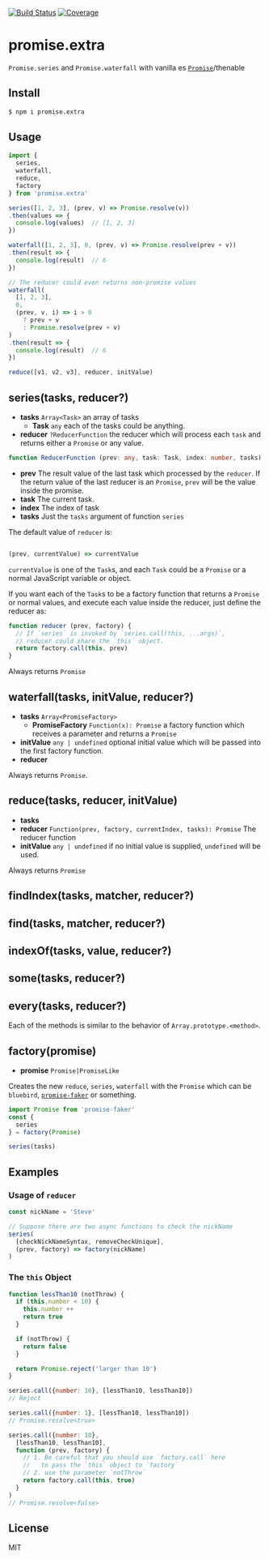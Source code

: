 [![Build Status](https://travis-ci.org/kaelzhang/promise.extra.svg?branch=master)](https://travis-ci.org/kaelzhang/promise.extra)
[![Coverage](https://codecov.io/gh/kaelzhang/promise.extra/branch/master/graph/badge.svg)](https://codecov.io/gh/kaelzhang/promise.extra)
<!-- optional appveyor tst
[![Windows Build Status](https://ci.appveyor.com/api/projects/status/github/kaelzhang/promise.extra?branch=master&svg=true)](https://ci.appveyor.com/project/kaelzhang/promise.extra)
-->
<!-- optional npm version
[![NPM version](https://badge.fury.io/js/promise.extra.svg)](http://badge.fury.io/js/promise.extra)
-->
<!-- optional npm downloads
[![npm module downloads per month](http://img.shields.io/npm/dm/promise.extra.svg)](https://www.npmjs.org/package/promise.extra)
-->
<!-- optional dependency status
[![Dependency Status](https://david-dm.org/kaelzhang/promise.extra.svg)](https://david-dm.org/kaelzhang/promise.extra)
-->

# promise.extra

`Promise.series` and `Promise.waterfall` with vanilla es [`Promise`](https://developer.mozilla.org/en/docs/Web/JavaScript/Reference/Global_Objects/Promise)/thenable

## Install

```sh
$ npm i promise.extra
```

## Usage

```js
import {
  series,
  waterfall,
  reduce,
  factory
} from 'promise.extra'

series([1, 2, 3], (prev, v) => Promise.resolve(v))
.then(values => {
  console.log(values)  // [1, 2, 3]
})

waterfall([1, 2, 3], 0, (prev, v) => Promise.resolve(prev + v))
.then(result => {
  console.log(result)  // 6
})

// The reducer could even returns non-promise values
waterfall(
  [1, 2, 3],
  0,
  (prev, v, i) => i > 0
    ? prev + v
    : Promise.resolve(prev + v)
)
.then(result => {
  console.log(result)  // 6
})

reduce([v1, v2, v3], reducer, initValue)
```

## series(tasks, reducer?)

- **tasks** `Array<Task>` an array of tasks
  - **Task** `any` each of the tasks could be anything.
- **reducer** `?ReducerFunction` the reducer which will process each `task` and returns either a `Promise` or any value.

```ts
function ReducerFunction (prev: any, task: Task, index: number, tasks): Promise | any
```

- **prev** The result value of the last task which processed by the `reducer`. If the return value of the last reducer is an `Promise`, `prev` will be the value inside the promise.
- **task** The current task.
- **index** The index of task
- **tasks** Just the `tasks` argument of function `series`

The default value of `reducer` is:

```js

(prev, currentValue) => currentValue
```

`currentValue` is one of the `Task`s, and each `Task` could be a `Promise` or a normal JavaScript variable or object.

If you want each of the `Task`s to be a factory function that returns a `Promise` or normal values, and execute each value inside the reducer, just define the reducer as:

```js
function reducer (prev, factory) {
  // If `series` is invoked by `series.call(this, ...args)`,
  // reducer could share the `this` object.
  return factory.call(this, prev)
}
```

Always returns `Promise`

## waterfall(tasks, initValue, reducer?)

- **tasks** `Array<PromiseFactory>`
  - **PromiseFactory** `Function(x): Promise` a factory function which receives a parameter and returns a `Promise`
- **initValue** `any | undefined` optional initial value which will be passed into the first factory function.
- **reducer**


Always returns `Promise`.

## reduce(tasks, reducer, initValue)

- **tasks**
- **reducer** `Function(prev, factory, currentIndex, tasks): Promise` The reducer function
- **initValue** `any | undefined` if no initial value is supplied, `undefined` will be used.

Always returns `Promise`

## findIndex(tasks, matcher, reducer?)
## find(tasks, matcher, reducer?)
## indexOf(tasks, value, reducer?)
## some(tasks, reducer?)
## every(tasks, reducer?)

Each of the methods is similar to the behavior of `Array.prototype.<method>`.

## factory(promise)

- **promise** `Promise|PromiseLike`

Creates the new `reduce`, `series`, `waterfall` with the `Promise` which can be `bluebird`, [`promise-faker`](https://github.com/kaelzhang/promise-faker) or something.

```js
import Promise from 'promise-faker'
const {
  series
} = factory(Promise)

series(tasks)
```

## Examples

### Usage of `reducer`

```js
const nickName = 'Steve'

// Suppose there are two async functions to check the nickName
series(
  [checkNickNameSyntax, removeCheckUnique],
  (prev, factory) => factory(nickName)
)
```

### The `this` Object

```js
function lessThan10 (notThrow) {
  if (this.number < 10) {
    this.number ++
    return true
  }

  if (notThrow) {
    return false
  }

  return Promise.reject('larger than 10')
}

series.call({number: 10}, [lessThan10, lessThan10])
// Reject

series.call({number: 1}, [lessThan10, lessThan10])
// Promise.resolve<true>

series.call({number: 10},
  [lessThan10, lessThan10],
  function (prev, factory) {
    // 1. Be careful that you should use `factory.call` here
    //   to pass the `this` object to `factory`
    // 2. use the parameter `notThrow`
    return factory.call(this, true)
  }
)
// Promise.resolve<false>
```

## License

MIT
